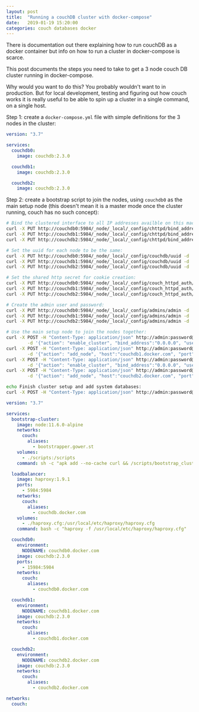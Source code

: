 ```yaml
---
layout: post
title:  "Running a couchDB cluster with docker-compose"
date:   2019-01-19 15:20:00
categories: couch databases docker
---
```


There is documentation out there explaining how to run couchDB as a docker container
but info on how to run a cluster in docker-compose is scarce.

This post documents the steps you need to take to get a 3 node couch DB cluster
running in docker-compose.

Why would you want to do this? You probably wouldn't want to in production. But
for local development, testing and figuring out how couch works it is really useful
to be able to spin up a cluster in a single command, on a single host.

Step 1: create a `docker-compose.yml` file with simple definitions for the 3 nodes
in the cluster:
```yml
version: "3.7"

services:
  couchdb0:
    image: couchdb:2.3.0

  couchdb1:
    image: couchdb:2.3.0

  couchdb2:
    image: couchdb:2.3.0
```

Step 2: create a bootstrap script to join the nodes, using `couchdb0` as the main
setup node (this doesn't mean it is a master mode once the cluster running, couch
has no such concept):
```sh
# Bind the clustered interface to all IP addresses availble on this machine:
curl -X PUT http://couchdb0:5984/_node/_local/_config/chttpd/bind_address -d '"0.0.0.0"'
curl -X PUT http://couchdb1:5984/_node/_local/_config/chttpd/bind_address -d '"0.0.0.0"'
curl -X PUT http://couchdb2:5984/_node/_local/_config/chttpd/bind_address -d '"0.0.0.0"'

# Set the uuid for each node to be the same:
curl -X PUT http://couchdb0:5984/_node/_local/_config/couchdb/uuid -d '"d8702bee1e72f1517b27ee0da3000608"'
curl -X PUT http://couchdb1:5984/_node/_local/_config/couchdb/uuid -d '"d8702bee1e72f1517b27ee0da3000608"'
curl -X PUT http://couchdb2:5984/_node/_local/_config/couchdb/uuid -d '"d8702bee1e72f1517b27ee0da3000608"'

# Set the shared http secret for cookie creation:
curl -X PUT http://couchdb0:5984/_node/_local/_config/couch_httpd_auth/secret -d '"d8702bee1e72f1517b27ee0da30011c3"'
curl -X PUT http://couchdb1:5984/_node/_local/_config/couch_httpd_auth/secret -d '"d8702bee1e72f1517b27ee0da30011c3"'
curl -X PUT http://couchdb2:5984/_node/_local/_config/couch_httpd_auth/secret -d '"d8702bee1e72f1517b27ee0da30011c3"'

# Create the admin user and password:
curl -X PUT http://couchdb0:5984/_node/_local/_config/admins/admin -d '"password"'
curl -X PUT http://couchdb1:5984/_node/_local/_config/admins/admin -d '"password"'
curl -X PUT http://couchdb2:5984/_node/_local/_config/admins/admin -d '"password"'

# Use the main setup node to join the nodes together:
curl -X POST -H "Content-Type: application/json" http://admin:password@couchdb0:5984/_cluster_setup \
        -d '{"action": "enable_cluster", "bind_address":"0.0.0.0", "username": "admin", "password":"password", "port": 5984, "node_count": "3", "remote_node": "couchdb1.docker.com", "remote_current_user": "admin", "remote_current_password": "password" }'
curl -X POST -H "Content-Type: application/json" http://admin:password@couchdb0:5984/_cluster_setup \
        -d '{"action": "add_node", "host":"couchdb1.docker.com", "port": 5984, "username": "admin", "password":"password"}'
curl -X POST -H "Content-Type: application/json" http://admin:password@couchdb0:5984/_cluster_setup \
        -d '{"action": "enable_cluster", "bind_address":"0.0.0.0", "username": "admin", "password":"password", "port": 5984, "node_count": "3", "remote_node": "couchdb2.docker.com", "remote_current_user": "admin", "remote_current_password": "password" }'
curl -X POST -H "Content-Type: application/json" http://admin:password@couchdb0:5984/_cluster_setup \
        -d '{"action": "add_node", "host":"couchdb2.docker.com", "port": 5984, "username": "admin", "password":"password"}'

echo Finish cluster setup and add system databases:
curl -X POST -H "Content-Type: application/json" http://admin:password@couchdb0:5984/_cluster_setup -d '{"action": "finish_cluster"}'
```

```yml
version: "3.7"

services:
  bootstrap-cluster:
    image: node:11.6.0-alpine
    networks:
      couch:
        aliases:
          - bootstrapper.gower.st
    volumes:
      - ./scripts:/scripts
    command: sh -c "apk add --no-cache curl && /scripts/bootstrap_cluster.sh

  loadbalancer:
    image: haproxy:1.9.1
    ports:
      - 5984:5984
    networks:
      couch:
        aliases:
          - couchdb.docker.com
    volumes:
      - ./haproxy.cfg:/usr/local/etc/haproxy/haproxy.cfg
    command: bash -c "haproxy -f /usr/local/etc/haproxy/haproxy.cfg"

  couchdb0:
    environment:
      NODENAME: couchdb0.docker.com
    image: couchdb:2.3.0
    ports:
      - 15984:5984
    networks:
      couch:
        aliases:
          - couchdb0.docker.com

  couchdb1:
    environment:
      NODENAME: couchdb1.docker.com
    image: couchdb:2.3.0
    networks:
      couch:
        aliases:
          - couchdb1.docker.com

  couchdb2:
    environment:
      NODENAME: couchdb2.docker.com
    image: couchdb:2.3.0
    networks:
      couch:
        aliases:
          - couchdb2.docker.com

networks:
  couch:
```
